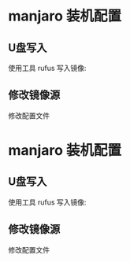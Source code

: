 
# manjaro 装机配置
## U盘写入
使用工具 rufus
写入镜像:


## 修改镜像源
修改配置文件
# manjaro 装机配置
## U盘写入
使用工具 rufus
写入镜像:


## 修改镜像源
修改配置文件
